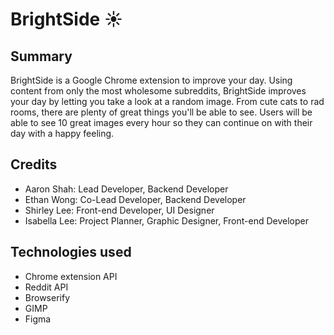# BrightSide :sunny:
## Summary
BrightSide is a Google Chrome extension to improve your day. Using content from only the most wholesome subreddits, BrightSide improves your day by letting you take a look at a random image. From cute cats to rad rooms, there are plenty of great things you'll be able to see. Users will be able to see 10 great images every hour so they can continue on with their day with a happy feeling.
## Credits
- Aaron Shah: Lead Developer, Backend Developer
- Ethan Wong: Co-Lead Developer, Backend Developer
- Shirley  Lee: Front-end Developer, UI Designer
- Isabella Lee: Project Planner, Graphic Designer, Front-end Developer
## Technologies used
- Chrome extension API
- Reddit API
- Browserify
- GIMP
- Figma
